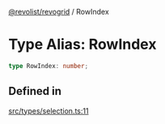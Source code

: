 [@revolist/revogrid](README.md) / RowIndex

# Type Alias: RowIndex

```ts
type RowIndex: number;
```

## Defined in

[src/types/selection.ts:11](https://github.com/revolist/revogrid/blob/a4b231d71029faeb28d2b2f5098e6a96aa320bc0/src/types/selection.ts#L11)
